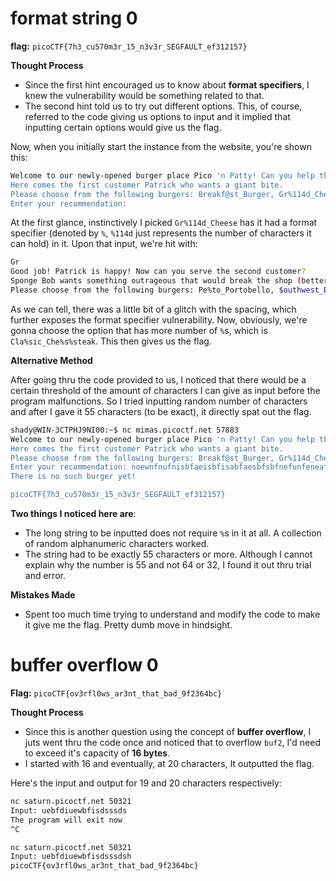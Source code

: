 
# format string 0

**flag:** `picoCTF{7h3_cu570m3r_15_n3v3r_SEGFAULT_ef312157}`

**Thought Process**

* Since the first hint encouraged us to know about **format specifiers**, I knew the vulnerability would be something related to that.
* The second hint told us to try out different options. This, of course, referred to the code giving us options to input and it implied that inputting certain options would give us the flag.

Now, when you initially start the instance from the website, you're shown this:

```bash
Welcome to our newly-opened burger place Pico 'n Patty! Can you help the picky customers find their favorite burger?
Here comes the first customer Patrick who wants a giant bite.
Please choose from the following burgers: Breakf@st_Burger, Gr%114d_Cheese, Bac0n_D3luxe
Enter your recommendation:
```

At the first glance, instinctively I picked `Gr%114d_Cheese` has it had a format specifier (denoted by `%`, `%114d` just represents the number of characters it can hold) in it.  Upon that input, we're hit with:

```bash
Gr                                                                                                           4202954_Cheese
Good job! Patrick is happy! Now can you serve the second customer?
Sponge Bob wants something outrageous that would break the shop (better be served quick before the shop owner kicks you out!)
Please choose from the following burgers: Pe%to_Portobello, $outhwest_Burger, Cla%sic_Che%s%steak
```

As we can tell, there was a little bit of a glitch with the spacing, which further exposes the format specifier vulnerability. Now, obviously, we're gonna choose the option that has more number of `%`s, which is `Cla%sic_Che%s%steak`.  This then gives us the flag.

**Alternative Method**

After going thru the code provided to us, I noticed that there would be a certain threshold of the amount of characters I can give as input before the program malfunctions. So I tried inputting random number of characters and after I gave it 55 characters (to be exact), it directly spat out the flag.

```bash
shady@WIN-3CTPHJ9NI00:~$ nc mimas.picoctf.net 57883
Welcome to our newly-opened burger place Pico 'n Patty! Can you help the picky customers find their favorite burger?
Here comes the first customer Patrick who wants a giant bite.
Please choose from the following burgers: Breakf@st_Burger, Gr%114d_Cheese, Bac0n_D3luxe
Enter your recommendation: noewnfnufnisbfaeisbfisabfaesbfsbfnefunfeneafaioufbeubfea
There is no such burger yet!

picoCTF{7h3_cu570m3r_15_n3v3r_SEGFAULT_ef312157}
```

**Two things I noticed here are**: 
* The long string to be inputted does not require `%`s in it at all. A collection of random alphanumeric characters worked.
* The string had to be exactly 55 characters or more. Although I cannot explain why the number is 55 and not 64 or 32, I found it out thru trial and error. 

**Mistakes Made**

* Spent too much time trying to understand and modify the code to make it give me the flag. Pretty dumb move in hindsight. 

# buffer overflow 0

**Flag:** `picoCTF{ov3rfl0ws_ar3nt_that_bad_9f2364bc}`

**Thought Process**

* Since this is another question using the concept of **buffer overflow**, I juts went thru the code once and noticed that to overflow `buf2`, I'd need to exceed it's capacity of **16 bytes**.
* I started with 16 and eventually, at 20 characters, It outputted the flag.

Here's the input and output for 19 and 20 characters respectively:

```bash
nc saturn.picoctf.net 50321
Input: uebfdiuewbfisdsssds
The program will exit now
^C

nc saturn.picoctf.net 50321
Input: uebfdiuewbfisdsssdsh
picoCTF{ov3rfl0ws_ar3nt_that_bad_9f2364bc}
```




